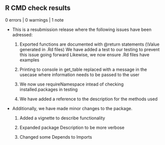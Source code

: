 ## R CMD check results

0 errors | 0 warnings | 1 note

* This is a resubmission release where the following issues have been adressed:

  1) Exported functions are documented with @return statements (\Value generated in .Rd files)
We have added a test to our testing to prevent this issue going forward
Likewise, we now ensure .Rd files have examples

  2) Printing to console in get_table replaced with a message in the usecase where information needs to be passed to the user

  3) We now use requireNamespace intead of checking installed.packages in testing

  4) We have added a reference to the description for the methods used

* Additionally, we have made minor changes to the package.

  1) Added a vignette to describe functionality

  2) Expanded package Description to be more verbose

  3) Changed some Depends to Imports
